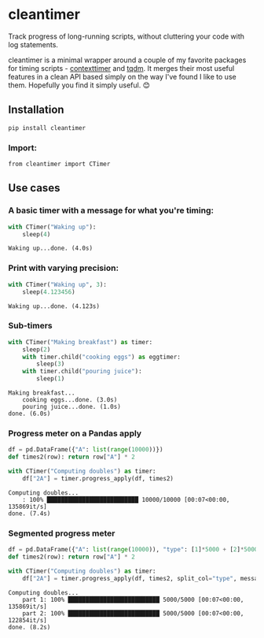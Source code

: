 # cleantimer
Track progress of long-running scripts, without cluttering your code with log statements.

cleantimer is a minimal wrapper around a couple of my favorite packages for timing scripts - [contexttimer](https://pypi.org/project/contexttimer/) and [tqdm](https://pypi.org/project/tqdm/). It merges their most useful features in a clean API based simply on the way I've found I like to use them. Hopefully you find it simply useful. 😊

## Installation

```pip install cleantimer```


### Import:

```from cleantimer import CTimer```

## Use cases

### A basic timer with a message for what you're timing:

```Python
with CTimer("Waking up"):
    sleep(4)
```
```
Waking up...done. (4.0s)
```
 
### Print with varying precision:

```Python
with CTimer("Waking up", 3):
    sleep(4.123456)
``` 
```
Waking up...done. (4.123s)
```

### Sub-timers

```Python
with CTimer("Making breakfast") as timer:
    sleep(2)
    with timer.child("cooking eggs") as eggtimer:
        sleep(3)
    with timer.child("pouring juice"):
        sleep(1)
```
```
Making breakfast...
    cooking eggs...done. (3.0s)
    pouring juice...done. (1.0s)
done. (6.0s)
```

### Progress meter on a Pandas apply

```Python
df = pd.DataFrame({"A": list(range(10000))})
def times2(row): return row["A"] * 2

with CTimer("Computing doubles") as timer:
    df["2A"] = timer.progress_apply(df, times2)
```
```
Computing doubles...
    : 100% ██████████████████████████ 10000/10000 [00:07<00:00, 135869it/s]
done. (7.4s)
```

### Segmented progress meter

```Python
df = pd.DataFrame({"A": list(range(10000)), "type": [1]*5000 + [2]*5000})
def times2(row): return row["A"] * 2

with CTimer("Computing doubles") as timer:
    df["2A"] = timer.progress_apply(df, times2, split_col="type", message="part {}")
```
```
Computing doubles...
    part 1: 100% ██████████████████████████ 5000/5000 [00:07<00:00, 135869it/s]
    part 2: 100% ██████████████████████████ 5000/5000 [00:07<00:00, 122854it/s]
done. (8.2s)
```